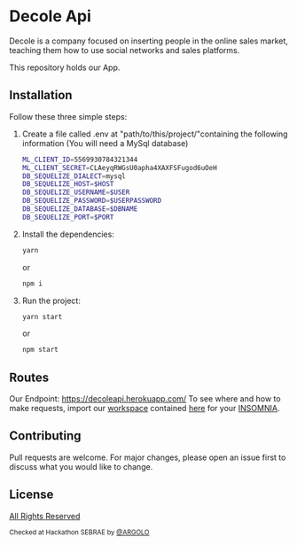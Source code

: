 # Decole Api
Decole is a company focused on inserting people in the online sales market, teaching them how to use social networks and sales platforms.

This repository holds our App.

## Installation

Follow these three simple steps:

1) Create a file called .env at "path/to/this/project/"containing the following information (You will need a MySql database)
    ```bash
    ML_CLIENT_ID=5569930784321344
    ML_CLIENT_SECRET=CLAeyqRWGsU0apha4XAXFSFugod6uOeH
    DB_SEQUELIZE_DIALECT=mysql
    DB_SEQUELIZE_HOST=$HOST
    DB_SEQUELIZE_USERNAME=$USER
    DB_SEQUELIZE_PASSWORD=$USERPASSWORD
    DB_SEQUELIZE_DATABASE=$DBNAME
    DB_SEQUELIZE_PORT=$PORT
    ```

2) Install the dependencies:
    ```bash
    yarn
    ```
    or
    ```bash
    npm i
    ```
3) Run the project:
    ```bash
    yarn start
    ```
    or
    ```bash
    npm start
    ```
## Routes
Our Endpoint: https://decoleapi.herokuapp.com/
To see where and how to make requests, import our [workspace](https://support.insomnia.rest/article/50-workspaces) contained [here](https://github.com/meiadois/DecoleAPI/blob/master/docs/Workspace.json) for your [INSOMNIA](https://insomnia.rest/).

## Contributing
Pull requests are welcome. For major changes, please open an issue first to discuss what you would like to change.

<!--Please make sure to update tests as appropriate-->

## License
[All Rights Reserved](https://github.com/meiadois/decole-api/blob/TS/LICENSE.md)

<sub>Checked at Hackathon SEBRAE by [@ARGOLO](https://github.com/argolo)</sub>


